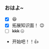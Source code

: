 ### おはよ~
   - [x]  :laughing:
   - [x] 拓展知识面！ :wink:
   - [ ] ~~kkk~~  :zipper_mouth_face:
- 开始吧！！:+1:
